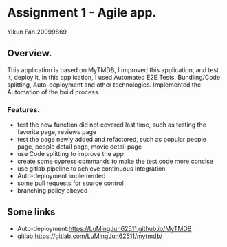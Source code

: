 # Assignment 1 - Agile app.
Yikun Fan
20099869

## Overview.
This application is based on MyTMDB, I improved this application, and test it, deploy it, in this application, I used Automated E2E Tests, Bundling/Code splitting, Auto-deployment and other technologies. Implemented the Automation of the build process.


### Features.
+ test the new function did not covered last time, such as testing the favorite page, reviews page
+ test the page newly added and refactored, such as popular people page, people detail page, movie detail page 
+ use Code splitting to improve the app 
+ create some cypress commands to make the test code more concise
+ use gitlab pipeline to achieve continuous Integration
+ Auto-deployment implemented 
+ some pull requests for source control
+ branching policy obeyed

## Some links
+ Auto-deployment:https://LuMingJun62511.github.io/MyTMDB
+ gitlab:https://gitlab.com/LuMingJun62511/mytmdb/
